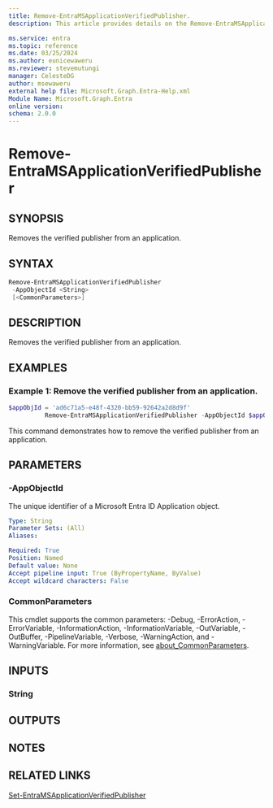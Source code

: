 ```yaml
---
title: Remove-EntraMSApplicationVerifiedPublisher.
description: This article provides details on the Remove-EntraMSApplicationVerifiedPublisher command.

ms.service: entra
ms.topic: reference
ms.date: 03/25/2024
ms.author: eunicewaweru
ms.reviewer: stevemutungi
manager: CelesteDG
author: msewaweru
external help file: Microsoft.Graph.Entra-Help.xml
Module Name: Microsoft.Graph.Entra
online version:
schema: 2.0.0
---
```


# Remove-EntraMSApplicationVerifiedPublisher

## SYNOPSIS
Removes the verified publisher from an application.

## SYNTAX

```powershell
Remove-EntraMSApplicationVerifiedPublisher 
 -AppObjectId <String> 
 [<CommonParameters>]
```

## DESCRIPTION
Removes the verified publisher from an application.

## EXAMPLES

### Example 1: Remove the verified publisher from an application.
```Powershell
$appObjId = 'ad6c71a5-e48f-4320-bb59-92642a2d8d9f'
          Remove-EntraMSApplicationVerifiedPublisher -AppObjectId $appObjId
```
This command demonstrates how to remove the verified publisher from an application.  

## PARAMETERS

### -AppObjectId
The unique identifier of a Microsoft Entra ID Application object.

```yaml
Type: String
Parameter Sets: (All)
Aliases:

Required: True
Position: Named
Default value: None
Accept pipeline input: True (ByPropertyName, ByValue)
Accept wildcard characters: False
```

### CommonParameters
This cmdlet supports the common parameters: -Debug, -ErrorAction, -ErrorVariable, -InformationAction, -InformationVariable, -OutVariable, -OutBuffer, -PipelineVariable, -Verbose, -WarningAction, and -WarningVariable. For more information, see [about_CommonParameters](https://go.microsoft.com/fwlink/?LinkID=113216).

## INPUTS

### String
## OUTPUTS

## NOTES

## RELATED LINKS

[Set-EntraMSApplicationVerifiedPublisher](Set-EntraMSApplicationVerifiedPublisher.md)

